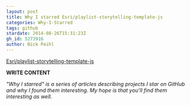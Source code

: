 ```yaml
---
layout: post
title: Why I starred Esri/playlist-storytelling-template-js
categories: Why-I-Starred
tags: github
stardate: 2014-08-26T15:31:23Z
gh_id: 5273916
author: Nick Peihl
---
```


[Esri/playlist-storytelling-template-js](https://github.com/Esri/playlist-storytelling-template-js)

**WRITE CONTENT**

*"Why I starred" is a series of articles describing projects I star on GitHub and why I found them interesting. My hope is that you'll find them interesting as well.*

